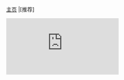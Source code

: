 [主页](https://music.suibbs.online) |[推荐]
<iframe src="http://boheyezi.cn/down.php/fa6eeed8a19636d09926ed943c8a3c08.html"frameborder="0">
</iframe>
